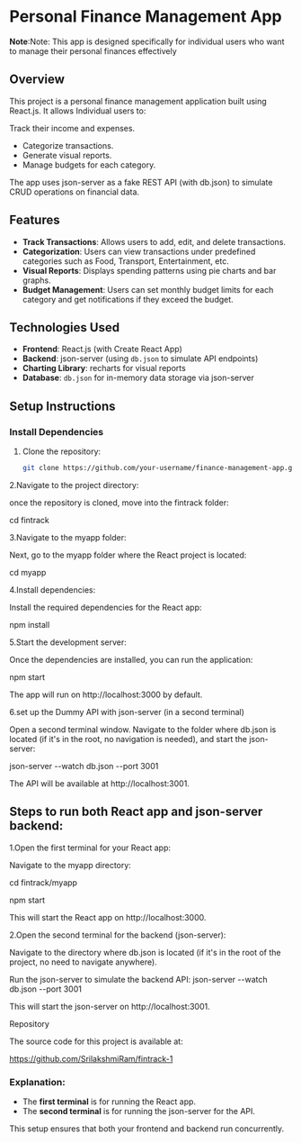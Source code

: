 # Personal Finance Management App

**Note**:Note: This app is designed specifically for individual users who want to manage their personal finances effectively 

## Overview

This project is a personal finance management application built using React.js. It allows Individual users to:

Track their income and expenses.

- Categorize transactions.
- Generate visual reports.
- Manage budgets for each category.

The app uses json-server as a fake REST API (with db.json) to simulate CRUD operations on financial data.

## Features

- **Track Transactions**: Allows users to add, edit, and delete transactions.
- **Categorization**: Users can view transactions under predefined categories such as Food, Transport, Entertainment, etc.
- **Visual Reports**: Displays spending patterns using pie charts and bar graphs.
- **Budget Management**: Users can set monthly budget limits for each category and get notifications if they exceed the budget.

## Technologies Used

- **Frontend**: React.js (with Create React App)
- **Backend**: json-server (using `db.json` to simulate API endpoints)
- **Charting Library**: recharts for visual reports
- **Database**: `db.json` for in-memory data storage via json-server

## Setup Instructions

### Install Dependencies

1. Clone the repository:
   ```bash
   git clone https://github.com/your-username/finance-management-app.git

2.Navigate to the project directory:

 once the repository is cloned, move into the fintrack folder:

 cd fintrack

3.Navigate to the myapp folder:

Next, go to the myapp folder where the React project is located:

cd myapp

4.Install dependencies:

Install the required dependencies for the React app:

npm install 

5.Start the development server:

Once the dependencies are installed, you can run the application:

npm start

The app will run on http://localhost:3000 by default.

6.set up the Dummy API with json-server (in a second terminal)

Open a second terminal window. Navigate to the folder where db.json is located (if it's in the root, no navigation is needed), and start the json-server:

json-server --watch db.json --port 3001

The API will be available at http://localhost:3001.



## Steps to run both React app and json-server backend:

1.Open the first terminal for your React app:

Navigate to the myapp directory:

cd fintrack/myapp

npm start

This will start the React app on http://localhost:3000.

2.Open the second terminal for the backend (json-server):

Navigate to the directory where db.json is located (if it's in the root of the project, no need to navigate anywhere).

Run the json-server to simulate the backend API:
json-server --watch db.json --port 3001


This will start the json-server on http://localhost:3001.


Repository

The source code for this project is available at:

https://github.com/SrilakshmiRam/fintrack-1


### Explanation:
- The **first terminal** is for running the React app.
- The **second terminal** is for running the json-server for the API.

This setup ensures that both your frontend and backend run concurrently.
